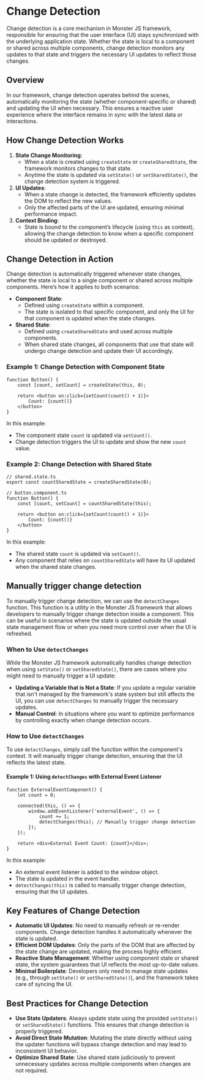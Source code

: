 # Change Detection

Change detection is a core mechanism in Monster JS framework, responsible for ensuring that the user interface (UI) stays synchronized with the underlying application state. Whether the state is local to a component or shared across multiple components, change detection monitors any updates to that state and triggers the necessary UI updates to reflect those changes.

## Overview

In our framework, change detection operates behind the scenes, automatically monitoring the state (whether component-specific or shared) and updating the UI when necessary. This ensures a reactive user experience where the interface remains in sync with the latest data or interactions.

## How Change Detection Works

1. **State Change Monitoring**:
    * When a state is created using `createState` or `createSharedState`, the framework monitors changes to that state.
    * Anytime the state is updated via `setState()` or `setSharedState()`, the change detection system is triggered.
2. **UI Updates**:
    * When a state change is detected, the framework efficiently updates the DOM to reflect the new values.
    * Only the affected parts of the UI are updated, ensuring minimal performance impact.
3. **Context Binding**:
    * State is bound to the component’s lifecycle (using `this` as context), allowing the change detection to know when a specific component should be updated or destroyed.

## Change Detection in Action

Change detection is automatically triggered whenever state changes, whether the state is local to a single component or shared across multiple components. Here’s how it applies to both scenarios:

* **Component State**:
    * Defined using `createState` within a component.
    * The state is isolated to that specific component, and only the UI for that component is updated when the state changes.
* **Shared State**:
    * Defined using `createSharedState` and used across multiple components.
    * When shared state changes, all components that use that state will undergo change detection and update their UI accordingly.

### Example 1: Change Detection with Component State

```tsx
function Button() {
    const [count, setCount] = createState(this, 0);

    return <button on:click={setCount(count() + 1)}>
        Count: {count()}
    </button>
}
```

In this example:
* The component state `count` is updated via `setCount()`.
* Change detection triggers the UI to update and show the new `count` value.

### Example 2: Change Detection with Shared State

```tsx
// shared.state.ts
export const countSharedState = createSharedState(0);

// button.component.ts
function Button() {
    const [count, setCount] = countSharedState(this);

    return <button on:click={setCount(count() + 1)}>
        Count: {count()}
    </button>
}
```

In this example:
* The shared state `count` is updated via `setCount()`.
* Any component that relies on `countSharedState` will have its UI updated when the shared state changes.

## Manually trigger change detection

To manually trigger change detection, we can use the `detectChanges` function.
This function is a utility in the Monster JS framework that allows developers to manually trigger change detection inside a component. This can be useful in scenarios where the state is updated outside the usual state management flow or when you need more control over when the UI is refreshed.

### When to Use `detectChanges`

While the Monster JS framework automatically handles change detection when using `setState()` or `setSharedState()`, there are cases where you might need to manually trigger a UI update:

* **Updating a Variable that is Not a State**: If you update a regular variable that isn't managed by the framework's state system but still affects the UI, you can use `detectChanges` to manually trigger the necessary updates.
* **Manual Control**: In situations where you want to optimize performance by controlling exactly when change detection occurs.

### How to Use `detectChanges`

To use `detectChanges`, simply call the function within the component's context. It will manually trigger change detection, ensuring that the UI reflects the latest state.

#### Example 1: Using `detectChanges` with External Event Listener

```tsx
function ExternalEventComponent() {
    let count = 0;

    connected(this, () => {
        window.addEventListener('externalEvent', () => {
            count += 1;
            detectChanges(this); // Manually trigger change detection
        });
    });

    return <div>External Event Count: {count}</div>;
}
```

In this example:

* An external event listener is added to the window object.
* The state is updated in the event handler.
* `detectChanges(this)` is called to manually trigger change detection, ensuring that the UI updates.

## Key Features of Change Detection
* **Automatic UI Updates**: No need to manually refresh or re-render components. Change detection handles it automatically whenever the state is updated.
* **Efficient DOM Updates**: Only the parts of the DOM that are affected by the state change are updated, making the process highly efficient.
* **Reactive State Management**: Whether using component state or shared state, the system guarantees that UI reflects the most up-to-date values.
* **Minimal Boilerplate**: Developers only need to manage state updates (e.g., through `setState()` or `setSharedState()`), and the framework takes care of syncing the UI.

## Best Practices for Change Detection
* **Use State Updaters**: Always update state using the provided `setState()` or `setSharedState()` functions. This ensures that change detection is properly triggered.
* **Avoid Direct State Mutation**: Mutating the state directly without using the updater functions will bypass change detection and may lead to inconsistent UI behavior.
* **Optimize Shared State**: Use shared state judiciously to prevent unnecessary updates across multiple components when changes are not required.
